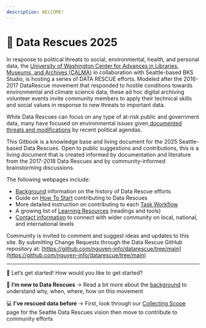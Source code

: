 ```yaml
---
description: WELCOME!
---
```


# 🏥 Data Rescues 2025

In response to political threats to social, environmental, health, and personal data, the [University of Washington Center for Advances in Libraries, Museums, and Archives (CALMA)](https://calma.ischool.uw.edu/) in collaboration with Seattle-based BKS Studio, is hosting a series of DATA RESCUE efforts. Modeled after the 2016-2017 DataRescue movement that responded to hostile conditions towards environmental and climate science data, these ad hoc digital archiving volunteer events invite community members to apply their technical skills and social values in response to new threats to important data.&#x20;

While Data Rescues can focus on any type of at-risk public and government data, many have focused on environmental issues given[ documented threats and modifications](https://journals.plos.org/plosone/article?id=10.1371/journal.pone.0246450) by recent political agendas.&#x20;

This Gitbook is a knowledge base and living document for the 2025 Seattle-based Data Rescues. Open to public suggestions and contributions, this is a living document that is created informed by documentation and literature from the 2017-2018 Data Rescues and by community-informed brainstorming discussions.&#x20;

The following webpages include:

* [Background](https://docs.google.com/document/d/1WzwaEl0BReGwFT-sQW_DM5lD9bKVtw7duoNbCMBvvsw/edit?tab=t.0#heading=h.mjrh0wfiipbo) information on the history of Data Rescue efforts
* Guide on [How To Start](https://docs.google.com/document/d/1WzwaEl0BReGwFT-sQW_DM5lD9bKVtw7duoNbCMBvvsw/edit?tab=t.0#heading=h.c4ageapgvmi0) contributing to Data Rescues
* More detailed instruction on contributing to each [Task Workflow](https://docs.google.com/document/d/1WzwaEl0BReGwFT-sQW_DM5lD9bKVtw7duoNbCMBvvsw/edit?tab=t.0#heading=h.ww1afpx0mzsl)
* A growing list of [Learning Resources](https://docs.google.com/document/d/1WzwaEl0BReGwFT-sQW_DM5lD9bKVtw7duoNbCMBvvsw/edit?tab=t.0#heading=h.5uoktqwf0zoj) (readings and tools)
* [Contact information](https://docs.google.com/document/d/1WzwaEl0BReGwFT-sQW_DM5lD9bKVtw7duoNbCMBvvsw/edit?tab=t.0#heading=h.kh20zm7am2l2) to connect with wider community on local, national, and international levels

Community is invited to comment and suggest ideas and updates to this site. By submitting Change Requests through the Data Rescue GitHub repository at: [https://github.com/nguyen-info/datarescue/tree/main](https://github.com/nguyen-info/datarescue/tree/main)

***

🚀 Let’s get started! How would you like to get started?

🐣 **I’m new to Data Rescues** →  Read a bit more about the [background](what-are-data-rescues.md) to understand why, when, where, how on this movement

💻 **I’ve rescued data before** →  First, look through our [Collecting Scope](collecting-scope.md) page for the Seattle Data Rescues vision then move to contribute to community efforts
